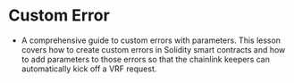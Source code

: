 # Custom Error
- A comprehensive guide to custom errors with parameters. This lesson covers how to create custom errors in Solidity smart contracts and how to add parameters to those errors so that the chainlink keepers can automatically kick off a VRF request.
